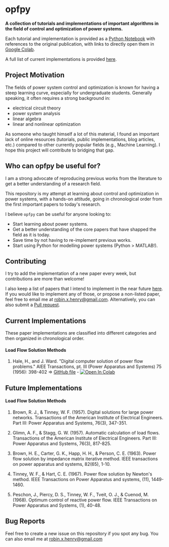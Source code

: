 # opfpy

**A collection of tutorials and implementations of important algorithms in the field of control and optimization of power systems.**

Each tutorial and implementation is provided as a [Python Notebook](https://jupyter.org/) with references to the original publication, with links to directly open them in [Google Colab](https://colab.research.google.com/notebooks/intro.ipynb). 

A full list of current implementations is provided [here](#current-implementations).

## Project Motivation
The fields of power system control and optimization is known for having a steep learning curve, especially for undergraduate students. Generally speaking, it often requires a strong background in:
 * electrical circuit theory
 * power system analysis
 * linear algebra
 * linear and nonlinear optimization

As someone who taught himself a lot of this material, I found an important lack of online resources (tutorials, public implementations, blog articles, etc.) compared to other currently popular fields (e.g., Machine Learning). I hope this project will contribute to bridging that gap.

## Who can opfpy be useful for?
I am a strong advocate of reproducing previous works from the literature to get a better understanding of a research field.

This repository is my attempt at learning about control and optimization in power systems, with a hands-on attitude, going in chronological order from the first important papers to today's research.

I believe ``opfpy`` can be useful for anyone looking to:
 * Start learning about power systems.
 * Get a better understanding of the core papers that have shapped the field as it is today.
 * Save time by not having to re-implement previous works.
 * Start using Python for modelling power systems (Python > MATLAB!).

## Contributing
I try to add the implementation of a new paper every week, but contributions are more than welcome! 

I also keep a list of papers that I intend to implement in the near future [here](#future-implementations). If you would like to implement any of those, or propose a non-listed paper, feel free to email me at robin.x.henry@gmail.com. Alternatively, you can also submit a [Pull request](https://docs.github.com/en/github/collaborating-with-issues-and-pull-requests/about-pull-requests).

## Current Implementations
These paper implementations are classified into different categories and then organized in chronological order.

#### Load Flow Solution Methods
1. Hale, H., and J. Ward. "Digital computer solution of power flow problems." AIEE Transactions, pt. III (Power Apparatus and Systems) 75 (1956): 398-402 => [GitHub file](notebooks/Ward%20(1956)%20-%20Digital%20Computer%20Solution%20of%20Power-Flow%20Problems.ipynb) - [![Open In Colab](https://colab.research.google.com/assets/colab-badge.svg)](https://colab.research.google.com/github/robinhenry/opfpy/blob/master/notebooks/Ward%20(1956)%20-%20Digital%20Computer%20Solution%20of%20Power-Flow%20Problems.ipynb)

## Future Implementations

#### Load Flow Solution Methods
1. Brown, R. J., & Tinney, W. F. (1957). Digital solutions for large power networks. Transactions of the American Institute of Electrical Engineers. Part III: Power Apparatus and Systems, 76(3), 347-351.

2. Glimn, A. F., & Stagg, G. W. (1957). Automatic calculation of load flows. Transactions of the American Institute of Electrical Engineers. Part III: Power Apparatus and Systems, 76(3), 817-825.

3. Brown, H. E., Carter, G. K., Happ, H. H., & Person, C. E. (1963). Power flow solution by impedance matrix iterative method. IEEE transactions on power apparatus and systems, 82(65), 1-10.

4. Tinney, W. F., & Hart, C. E. (1967). Power flow solution by Newton's method. IEEE Transactions on Power Apparatus and systems, (11), 1449-1460.

5. Peschon, J., Piercy, D. S., Tinney, W. F., Tveit, O. J., & Cuenod, M. (1968). Optimum control of reactive power flow. IEEE Transactions on Power Apparatus and Systems, (1), 40-48.

## Bug Reports
Feel free to create a new issue on this repository if you spot any bug. You can also email me at robin.x.henry@gmail.com
